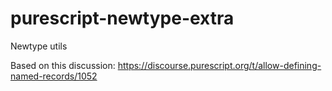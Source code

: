 # purescript-newtype-extra
Newtype utils

Based on this discussion: https://discourse.purescript.org/t/allow-defining-named-records/1052
